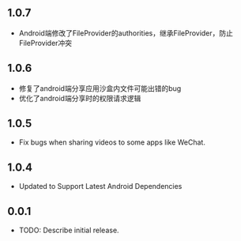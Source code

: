 ## 1.0.7
* Android端修改了FileProvider的authorities，继承FileProvider，防止FileProvider冲突

## 1.0.6
* 修复了android端分享应用沙盒内文件可能出错的bug
* 优化了android端分享时的权限请求逻辑

## 1.0.5
* Fix bugs when sharing videos to some apps like WeChat.

## 1.0.4

* Updated to Support Latest Android Dependencies


## 0.0.1

* TODO: Describe initial release.
